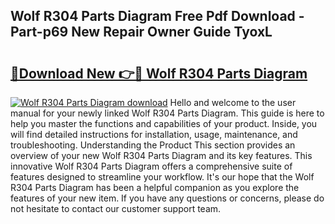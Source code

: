 ## Wolf R304 Parts Diagram Free Pdf Download - Part-p69 New Repair Owner Guide TyoxL

# <h2><a href="http://dfqmpag.blite.top/?on=Wolf+R304+Parts+Diagram">🔗Download New 👉🔴 Wolf R304 Parts Diagram</a></h2>

[![Wolf R304 Parts Diagram download](https://i.imgur.com/lujVjoI.png)](http://dfqmpag.blite.top/?on=Wolf+R304+Parts+Diagram)
Hello and welcome to the user manual for your newly linked Wolf R304 Parts Diagram. This guide is here to help you master the functions and capabilities of your product. Inside, you will find detailed instructions for installation, usage, maintenance, and troubleshooting. Understanding the Product This section provides an overview of your new Wolf R304 Parts Diagram and its key features. This innovative Wolf R304 Parts Diagram offers a comprehensive suite of features designed to streamline your workflow. It's our hope that the Wolf R304 Parts Diagram has been a helpful companion as you explore the features of your new item. If you have any questions or concerns, please do not hesitate to contact our customer support team.
